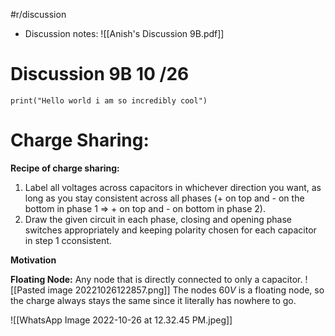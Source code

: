 #r/discussion
- Discussion notes: ![[Anish's Discussion 9B.pdf]]

# Discussion 9B 10 /26
```jupyter
print("Hello world i am so incredibly cool")
```
# **Charge Sharing:**
**Recipe of charge sharing:**
1) Label all voltages across capacitors in whichever direction you want, as long as you stay consistent across all phases (+ on top and - on the bottom in phase 1 => + on top and - on bottom in phase 2).
2) Draw the given circuit in each phase, closing and opening phase switches appropriately and keeping polarity chosen for each capacitor in step 1 cconsistent.

**Motivation**

**Floating Node:** Any node that is directly connected to only a capacitor. 
![[Pasted image 20221026122857.png]]
The nodes $60V$ is a floating node, so the charge always stays the same since it literally has nowhere to go. 

![[WhatsApp Image 2022-10-26 at 12.32.45 PM.jpeg]]

